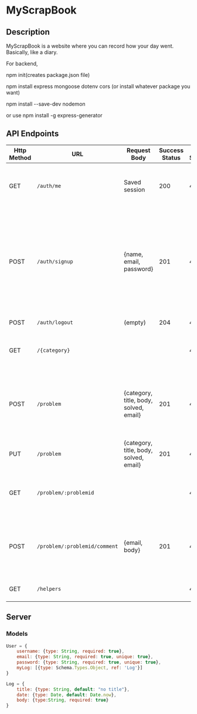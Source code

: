 # MyScrapBook

## Description

MyScrapBook is a website where you can record how your day went. Basically, like a diary.

For backend,

npm init(creates package.json file)

npm install express mongoose dotenv cors (or install whatever package you want)

npm install --save-dev nodemon



or use npm install -g express-generator

## API Endpoints 

| Http Method | URL                           | Request Body                           | Success Status | Error Status | Description                                                  |
| ----------- | ----------------------------- | -------------------------------------- | -------------- | ------------ | ------------------------------------------------------------ |
| GET         | `/auth/me`                    | Saved session                          | 200            | 404          | Checks if user is logged in and return profile page          |
| POST        | `/auth/signup`                | {name, email, password}                | 201            | 404          | Checks if fields not empty (422) and user not exists (409), then create user with encrypted password, and store user in session |
| POST        | `/auth/logout`                | (empty)                                | 204            | 400          | Logs out the user                                            |
| GET         | `/{category}`                 |                                        |                | 400          | Lists all the problems related to specific category          |
| POST        | `/problem`                    | {category, title, body, solved, email} | 201            | 404          | Checks if fields not empty (422) and user not exists (409), then post the problem |
| PUT         | `/problem`                    | {category, title, body, solved, email} | 201            | 404          | Updates the posted problem                                   |
| GET         | `/problem/:problemid`         |                                        |                | 400          | Lists the details of specific problem with the help of id    |
| POST        | `/problem/:problemid/comment` | {email, body}                          | 201            | 404          | Checks if fields not empty (422) then post the comment on the problem |
| GET         | `/helpers`                    |                                        |                | 400          | Lists the information of a helper                            |

 

## Server

### Models

```javascript
User = {
    username: {type: String, required: true},
 	email: {type: String, required: true, unique: true},
 	password: {type: String, required: true, unique: true},
  	myLog: [{type: Schema.Types.Object, ref: 'Log'}]
}

Log = {
    title: {type: String, default: "no title"},
    date: {type: Date, default: Date.now},
    body: {type:String, required: true}
}
```